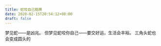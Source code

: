 ```yaml
---
title: 蛇咬自己胳膊
date: 2020-02-15T20:54:12+08:00
draft: false
---
```


梦见蛇——是凶兆。
但梦见蛇咬你自己——要交好运，生活会丰裕。
三角头蛇也会变成圆头的